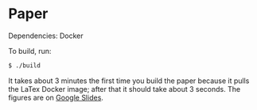 # Paper

Dependencies: Docker

To build, run:

```bash
$ ./build 
```

It takes about 3 minutes the first time you build the paper because it pulls
the LaTex Docker image; after that it should take about 3 seconds.  The figures
are on [Google
Slides](https://docs.google.com/presentation/d/1YRW_VzImx2ymSsGHALvDGgz-iKtGSysCcRa8Gs1BDd4/).
